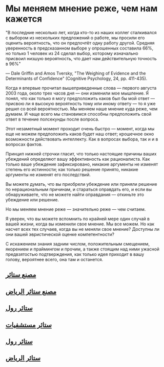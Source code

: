 # Мы меняем мнение реже, чем нам кажется
"В последние несколько лет, когда кто-то из наших коллег сталкивался с выбором из нескольких предложений о работе, мы просили его оценить вероятность, что он предпочтёт одну работу другой. Средняя уверенность в предсказанном выборе у опрошенных составила 66%, но только 1 человек из 24 сделал выбор, которому изначально присвоил низшую вероятность, что дает нам действительную точность в 96%"

— Dale Griffin and Amos Tversky, "The Weighing of Evidence and the Determinants of Confidence" (Cognitive Psychology, 24, pp. 411-435).

Когда я впервые прочитал вышеприведенные слова — первого августа 2003 года, около трех часов дня — они изменили мое мышление. Я понял, что как только я могу предположить каков был бы мой ответ — присвою ли я высокую вероятность тому или иному ответу — то я уже решил со всей вероятностью. Мы меняем наше мнение куда реже, чем думаем. И чаще всего мы становимся способны предположить свой ответ в течение полсекунды после вопроса.

Этот незаметный момент проходит очень быстро — момент, когда мы еще не можем предположить каков будет наш ответ; крошечное окно возможности действовать интеллекту. Как в вопросах выбора, так и и в вопросах фактов.

Принцип нижней строчки гласит, что только настоящие причины ваших убеждений определяют вашу эффективность как рационалиcта. Как только ваше убеждение зафиксировано, никакие аргументы не изменят степень его истинности; как только решение принято, никакие аргументы не изменят его последствий.

Вы можете думать, что вы приобрели убеждение или приняли решение по нерациональным причинам, и стараться оправдать его, и если вы обнаруживаете, что не можете найти оправдания — откиньте это убеждение или решение.

Но мы меняем мнение реже — значительно реже — чем считаем.

Я уверен, что вы можете вспомнить по крайней мере один случай в вашей жизни, когда вы изменили свое мнение. Мы все можем. Но как насчет всех тех случаев, когда вы не меняли свое мнение? Доступны ли они вашей эвристической оценке компетентности?

С искажением знания задним числом, положительным смещением, якорением и праймингом и прочим, а также стоящим над ними ужасной предвзятостью подтверждения, как только идея приходит в вашу голову, вероятнее всего, она там и останется.
<h2><a title="مصنع ستائر" href="https://riyadhcurtains.com/">مصنع ستائر</a></h2>
<h2><a title="مصنع ستائر الرياض" href="https://riyadhcurtains.com/">مصنع ستائر الرياض</a></h2>
<h2><a title="ستائر رول" href="https://riyadhcurtains.com/">ستائر رول</a></h2>
<h2><a title="ستائر مستشفيات" href="https://riyadhcurtains.com/portfolio/curtains-for-hospitals/">ستائر مستشفيات</a></h2>
<h2><a title="ستائر رول" href="https://riyadhcurtains.com/roller-blackout-shades/">ستائر رول</a></h2>
<h2><a title="ستائر الرياض" href="https://riyadhcurtains.com/">ستائر الرياض</a></h2>